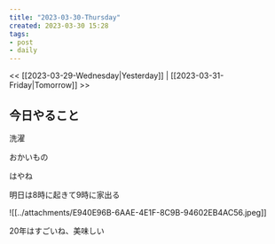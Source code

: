 ```yaml
---
title: "2023-03-30-Thursday"
created: 2023-03-30 15:28
tags:
- post
- daily
---
```


<< [[2023-03-29-Wednesday|Yesterday]] | [[2023-03-31-Friday|Tomorrow]] >>

## 今日やること

洗濯

おかいもの

はやね

明日は8時に起きて9時に家出る

![[../attachments/E940E96B-6AAE-4E1F-8C9B-94602EB4AC56.jpeg]]

20年はすごいね、美味しい